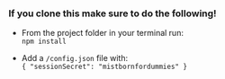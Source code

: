### If you clone this make sure to do the following!  

* From the project folder in your terminal run:  
`npm install`

* Add a `/config.json` file with:  
`{ "sessionSecret": "mistbornfordummies" }`
